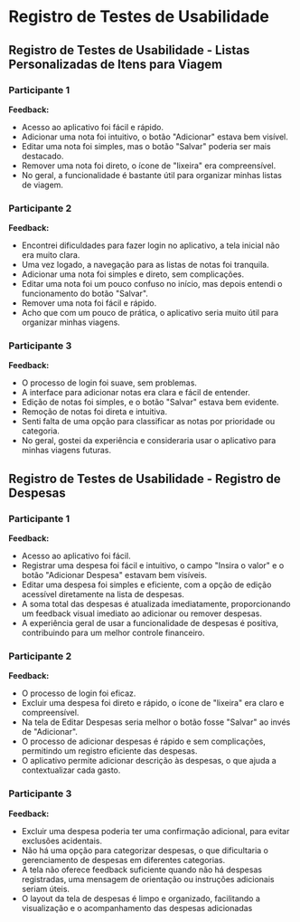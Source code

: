 # Registro de Testes de Usabilidade

## Registro de Testes de Usabilidade - Listas Personalizadas de Itens para Viagem

### Participante 1

**Feedback:**

- Acesso ao aplicativo foi fácil e rápido.
- Adicionar uma nota foi intuitivo, o botão "Adicionar" estava bem visível.
- Editar uma nota foi simples, mas o botão "Salvar" poderia ser mais destacado.
- Remover uma nota foi direto, o ícone de "lixeira" era compreensível.
- No geral, a funcionalidade é bastante útil para organizar minhas listas de viagem.

### Participante 2

**Feedback:**

- Encontrei dificuldades para fazer login no aplicativo, a tela inicial não era muito clara.
- Uma vez logado, a navegação para as listas de notas foi tranquila.
- Adicionar uma nota foi simples e direto, sem complicações.
- Editar uma nota foi um pouco confuso no início, mas depois entendi o funcionamento do botão "Salvar".
- Remover uma nota foi fácil e rápido.
- Acho que com um pouco de prática, o aplicativo seria muito útil para organizar minhas viagens.

### Participante 3

**Feedback:**

- O processo de login foi suave, sem problemas.
- A interface para adicionar notas era clara e fácil de entender.
- Edição de notas foi simples, e o botão "Salvar" estava bem evidente.
- Remoção de notas foi direta e intuitiva.
- Senti falta de uma opção para classificar as notas por prioridade ou categoria.
- No geral, gostei da experiência e consideraria usar o aplicativo para minhas viagens futuras.

## Registro de Testes de Usabilidade - Registro de Despesas

### Participante 1

**Feedback:**

- Acesso ao aplicativo foi fácil.
- Registrar uma despesa foi fácil e intuitivo, o campo "Insira o valor" e o botão "Adicionar Despesa" estavam bem visíveis.
- Editar uma despesa foi simples e eficiente, com a opção de edição acessível diretamente na lista de despesas.
- A soma total das despesas é atualizada imediatamente, proporcionando um feedback visual imediato ao adicionar ou remover despesas.
- A experiência geral de usar a funcionalidade de despesas é positiva, contribuindo para um melhor controle financeiro.

### Participante 2

**Feedback:**

- O processo de login foi eficaz.
- Excluir uma despesa foi direto e rápido, o ícone de "lixeira" era claro e compreensível.
- Na tela de Editar Despesas seria melhor o botão fosse "Salvar" ao invés de "Adicionar".
- O processo de adicionar despesas é rápido e sem complicações, permitindo um registro eficiente das despesas.
- O aplicativo permite adicionar descrição às despesas, o que ajuda a contextualizar cada gasto.

### Participante 3

**Feedback:**

- Excluir uma despesa poderia ter uma confirmação adicional, para evitar exclusões acidentais.
- Não há uma opção para categorizar despesas, o que dificultaria o gerenciamento de despesas em diferentes categorias.
- A tela não oferece feedback suficiente quando não há despesas registradas, uma mensagem de orientação ou instruções adicionais seriam úteis.
- O layout da tela de despesas é limpo e organizado, facilitando a visualização e o acompanhamento das despesas adicionadas
